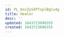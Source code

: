 ```yaml
---
id: PL_6ncZySXPfsplBgCu4g
title: Healer
desc: ''
updated: 1643723096355
created: 1643723096355
---
```


